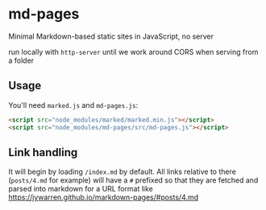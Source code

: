 # md-pages
Minimal Markdown-based static sites in JavaScript, no server

run locally with `http-server` until we work around CORS when serving from a folder


## Usage

You'll need `marked.js` and `md-pages.js`:

```html
<script src="node_modules/marked/marked.min.js"></script>
<script src="node_modules/md-pages/src/md-pages.js"></script>
```

## Link handling

It will begin by loading `/index.md` by default. All links relative to there (`posts/4.md` for example) will have a `#` prefixed so that they are fetched and parsed into markdown for a URL format like https://jywarren.github.io/markdown-pages/#posts/4.md


